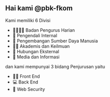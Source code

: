 ## Hai kami @pbk-fkom
Kami memiliki 6 Divisi 
- 👨‍👩‍👧‍👧 Badan Pengurus Harian
- 🧘 Pengendali Internal
- 🍃 Pengembangan Sumber Daya Manusia
- 🧑‍💻 Akademis dan Keilmuan
- 👥 Hubungan Eksternal
- 📸 Media dan Informasi

dan kami mempunyai 3 bidang Penjurusan yaitu

- 👨‍💻 Front End
- 💻 Back End
- 🔐 Web Security 

<!---
pbk-fkom/pbk-fkom is a ✨ special ✨ repository because its `README.md` (this file) appears on your GitHub profile.
You can click the Preview link to take a look at your changes.
--->
